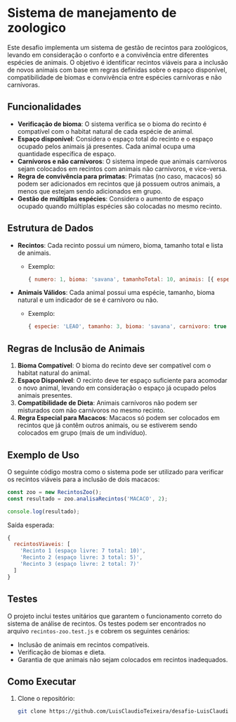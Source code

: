 # Sistema de manejamento de zoologico

Este desafio implementa um sistema de gestão de recintos para zoológicos, levando em consideração o conforto e a convivência entre diferentes espécies de animais. O objetivo é identificar recintos viáveis para a inclusão de novos animais com base em regras definidas sobre o espaço disponível, compatibilidade de biomas e convivência entre espécies carnívoras e não carnívoras.

## Funcionalidades

- **Verificação de bioma**: O sistema verifica se o bioma do recinto é compatível com o habitat natural de cada espécie de animal.
- **Espaço disponível**: Considera o espaço total do recinto e o espaço ocupado pelos animais já presentes. Cada animal ocupa uma quantidade específica de espaço.
- **Carnívoros e não carnívoros**: O sistema impede que animais carnívoros sejam colocados em recintos com animais não carnívoros, e vice-versa.
- **Regra de convivência para primatas**: Primatas (no caso, macacos) só podem ser adicionados em recintos que já possuem outros animais, a menos que estejam sendo adicionados em grupo.
- **Gestão de múltiplas espécies**: Considera o aumento de espaço ocupado quando múltiplas espécies são colocadas no mesmo recinto.

## Estrutura de Dados

- **Recintos**: Cada recinto possui um número, bioma, tamanho total e lista de animais.

  - Exemplo:
    ```javascript
    { numero: 1, bioma: 'savana', tamanhoTotal: 10, animais: [{ especie: 'MACACO', quantidade: 3 }] }
    ```
- **Animais Válidos**: Cada animal possui uma espécie, tamanho, bioma natural e um indicador de se é carnívoro ou não.

  - Exemplo:
    ```javascript
    { especie: 'LEAO', tamanho: 3, bioma: 'savana', carnivoro: true }
    ```

## Regras de Inclusão de Animais

1. **Bioma Compatível**: O bioma do recinto deve ser compatível com o habitat natural do animal.
2. **Espaço Disponível**: O recinto deve ter espaço suficiente para acomodar o novo animal, levando em consideração o espaço já ocupado pelos animais presentes.
3. **Compatibilidade de Dieta**: Animais carnívoros não podem ser misturados com não carnívoros no mesmo recinto.
4. **Regra Especial para Macacos**: Macacos só podem ser colocados em recintos que já contêm outros animais, ou se estiverem sendo colocados em grupo (mais de um indivíduo).

## Exemplo de Uso

O seguinte código mostra como o sistema pode ser utilizado para verificar os recintos viáveis para a inclusão de dois macacos:

```javascript
const zoo = new RecintosZoo();
const resultado = zoo.analisaRecintos('MACACO', 2);

console.log(resultado);
```

Saída esperada:

```javascript
{
  recintosViaveis: [
    'Recinto 1 (espaço livre: 7 total: 10)',
    'Recinto 2 (espaço livre: 3 total: 5)',
    'Recinto 3 (espaço livre: 2 total: 7)'
  ]
}
```

## Testes

O projeto inclui testes unitários que garantem o funcionamento correto do sistema de análise de recintos. Os testes podem ser encontrados no arquivo `recintos-zoo.test.js` e cobrem os seguintes cenários:

- Inclusão de animais em recintos compatíveis.
- Verificação de biomas e dieta.
- Garantia de que animais não sejam colocados em recintos inadequados.

## Como Executar

1. Clone o repositório:

   ```bash
   git clone https://github.com/LuisClaudioTeixeira/desafio-LuisClaudioTeixeira-2024.git
   ```
